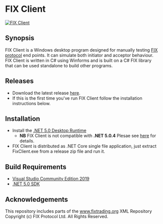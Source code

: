 # FIX Client

[![FIX Client](https://github.com/GaryHughes/FixClient/actions/workflows/dotnet.yml/badge.svg)](https://github.com/GaryHughes/FixClient/actions/workflows/dotnet.yml)

## Synopsis

FIX Client is a Windows desktop program designed for manually testing [FIX protocol](https://www.fixtrading.org/online-specification/) end points. It can simulate both initiator and acceptor behaviour. FIX Client is written in C# using Winforms and is built on a C# FIX library that can be used standalone to build other programs.

## Releases

* Download the latest release [here](https://github.com/GaryHughes/FixClient/releases/latest).
* If this is the first time you've run FIX Client follow the installation instructions below.

## Installation

* Install the [.NET 5.0 Desktop Runtime](https://dotnet.microsoft.com/download/dotnet/thank-you/runtime-desktop-5.0.5-windows-x64-installer)
    * **NB** FIX Client is not compatible with **.NET 5.0.4** Plesae see [here](https://github.com/GaryHughes/FixClient/issues/2) for details.  
* FIX Client is distributed as .NET Core single file application, just extract FixClient.exe from a release zip file and run it.

## Build Requirements

* [Visual Studio Community Edition 2019](https://visualstudio.microsoft.com/vs/community/)
* [.NET 5.0 SDK](https://dotnet.microsoft.com/download/dotnet/thank-you/sdk-5.0.202-windows-x64-installer)

## Acknowledgements

This repository includes parts of the www.fixtrading.org XML Repository Copyright (c) FIX Protocol Ltd. All Rights Reserved.
